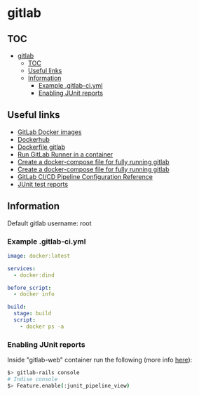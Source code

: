 # gitlab

## TOC

- [gitlab](#gitlab)
  - [TOC](#toc)
  - [Useful links](#useful-links)
  - [Information](#information)
    - [Example .gitlab-ci.yml](#example-gitlab-ciyml)
    - [Enabling JUnit reports](#enabling-junit-reports)

## Useful links

- [GitLab Docker images](https://docs.gitlab.com/omnibus/docker/README.html)
- [Dockerhub](https://hub.docker.com/r/gitlab/gitlab-ce/)
- [Dockerfile gitlab](https://gitlab.com/gitlab-org/omnibus-gitlab/tree/master/docker)
- [Run GitLab Runner in a container](https://docs.gitlab.com/runner/install/docker.html)
- [Create a docker-compose file for fully running gitlab](https://gitlab.com/gitlab-org/gitlab-foss/issues/50851)
- [Create a docker-compose file for fully running gitlab](https://gitlab.com/gitlab-org/gitlab/issues/23911)
- [GitLab CI/CD Pipeline Configuration Reference](https://docs.gitlab.com/ee/ci/yaml/README.html)
- [JUnit test reports](https://docs.gitlab.com/ee/ci/junit_test_reports.html)

## Information

Default gitlab username: root

### Example .gitlab-ci.yml

```yaml
image: docker:latest

services:
  - docker:dind

before_script:
  - docker info

build:
  stage: build
  script:
    - docker ps -a
```

### Enabling JUnit reports

Inside "gitlab-web" container run the following (more info [here](https://docs.gitlab.com/ee/ci/junit_test_reports.html)):

```sh
$> gitlab-rails console
# Indise console
$> Feature.enable(:junit_pipeline_view)
```
